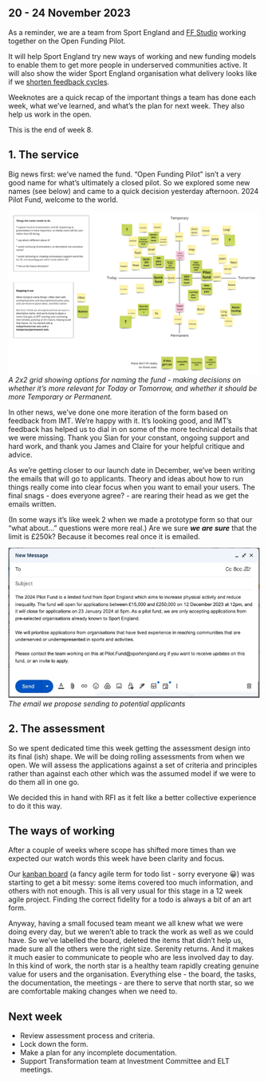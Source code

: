 ## 20 - 24 November 2023
As a reminder, we are a team from Sport England and [FF Studio](https://www.ff.studio/) working together on the Open Funding Pilot.

It will help Sport England try new ways of working and new funding models to enable them to get more people in underserved communities active. It will also show the wider Sport England organisation what delivery looks like if we [shorten feedback cycles](https://www.atlassian.com/blog/productivity/shorten-feedback-loops-reduce-teams-stress).

Weeknotes are a quick recap of the important things a team has done each week, what we’ve learned, and what’s the plan for next week. They also help us work in the open.

This is the end of week 8.

## 1. The service

Big news first: we’ve named the fund. “Open Funding Pilot” isn’t a very good name for what’s ultimately a closed pilot. So we explored some new names (see below) and came to a quick decision yesterday afternoon. 2024 Pilot Fund, welcome to the world.

![A screenshot of a Miro board showing a 2x2 grid and the prioritisation criteria as well as a list of 'Things the name needs to do'](/open-funding-pilot/images/ffse_w8_name.png)
*A 2x2 grid showing options for naming the fund - making decisions on whether it’s more relevant for Today or Tomorrow, and whether it should be more Temporary or Permanent.*

In other news, we’ve done one more iteration of the form based on feedback from IMT. We’re happy with it. It’s looking good, and IMT’s feedback has helped us to dial in on some of the more technical details that we were missing. Thank you Sian for your constant, ongoing support and hard work, and thank you James and Claire for your helpful critique and advice.

As we’re getting closer to our launch date in December, we’ve been writing the emails that will go to applicants. Theory and ideas about how to run things really come into clear focus when you want to email your users. The final snags - does everyone agree? - are rearing their head as we get the emails written.

(In some ways it’s like week 2 when we made a prototype form so that our “what about…” questions were more real.) Are we sure **_we are sure_** that the limit is £250k? Because it becomes real once it is emailed.

![A screenshot of an email in draft in the Gmail interface, showing the content we have written to send to potential organisations'](/open-funding-pilot/images/ffse_w8_email.jpg)
*The email we propose sending to potential applicants*

## 2. The assessment

So we spent dedicated time this week getting the assessment design into its final (ish) shape. We will be doing rolling assessments from when we open. We will assess the applications against a set of criteria and principles rather than against each other which was the assumed model if we were to do them all in one go.

We decided this in hand with RFI as it felt like a better collective experience to do it this way.

## The ways of working

After a couple of weeks where scope has shifted more times than we expected our watch words this week have been clarity and focus.

Our [kanban board](https://www.atlassian.com/agile/kanban/boards) (a fancy agile term for todo list - sorry everyone 😀) was starting to get a bit messy: some items covered too much information, and others with not enough. This is all very usual for this stage in a 12 week agile project. Finding the correct fidelity for a todo is always a bit of an art form.

Anyway, having a small focused team meant we all knew what we were doing every day, but we weren’t able to track the work as well as we could have. So we’ve labelled the board, deleted the items that didn’t help us, made sure all the others were the right size. Serenity returns. And it makes it much easier to communicate to people who are less involved day to day. In this kind of work, the north star is a healthy team rapidly creating genuine value for users and the organisation. Everything else - the board, the tasks, the documentation, the meetings - are there to serve that north star, so we are comfortable making changes when we need to.


## Next week

* Review assessment process and criteria.
* Lock down the form.
* Make a plan for any incomplete documentation.
* Support Transformation team at Investment Committee and ELT meetings.
